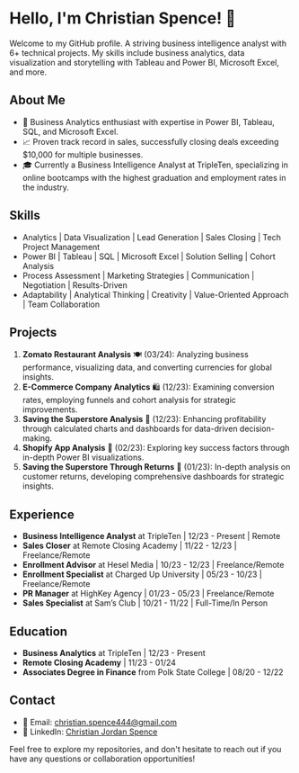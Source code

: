 # Hello, I'm Christian Spence! 👋

Welcome to my GitHub profile. A striving business intelligence analyst with 6+ technical projects. My skills include business analytics, data visualization and storytelling with Tableau and Power BI, Microsoft Excel, and more.

## About Me
- 💼 Business Analytics enthusiast with expertise in Power BI, Tableau, SQL, and Microsoft Excel.
- 📈 Proven track record in sales, successfully closing deals exceeding $10,000 for multiple businesses.
- 🎓 Currently a Business Intelligence Analyst at TripleTen, specializing in online bootcamps with the highest graduation and employment rates in the industry.

## Skills
- Analytics | Data Visualization | Lead Generation | Sales Closing | Tech Project Management
- Power BI | Tableau | SQL | Microsoft Excel | Solution Selling | Cohort Analysis
- Process Assessment | Marketing Strategies | Communication | Negotiation | Results-Driven
- Adaptability | Analytical Thinking | Creativity | Value-Oriented Approach | Team Collaboration

## Projects
1. **Zomato Restaurant Analysis** 🍽️ (03/24): Analyzing business performance, visualizing data, and converting currencies for global insights.
2. **E-Commerce Company Analytics** 🛍️ (12/23): Examining conversion rates, employing funnels and cohort analysis for strategic improvements.
3. **Saving the Superstore Analysis** 💼 (12/23): Enhancing profitability through calculated charts and dashboards for data-driven decision-making.
4. **Shopify App Analysis** 🛒 (02/23): Exploring key success factors through in-depth Power BI visualizations.
5. **Saving the Superstore Through Returns** 🔄 (01/23): In-depth analysis on customer returns, developing comprehensive dashboards for strategic insights.

## Experience
- **Business Intelligence Analyst** at TripleTen | 12/23 - Present | Remote
- **Sales Closer** at Remote Closing Academy | 11/22 - 12/23 | Freelance/Remote
- **Enrollment Advisor** at Hesel Media | 10/23 - 12/23 | Freelance/Remote
- **Enrollment Specialist** at Charged Up University | 05/23 - 10/23 | Freelance/Remote
- **PR Manager** at HighKey Agency | 01/23 - 05/23 | Freelance/Remote
- **Sales Specialist** at Sam’s Club | 10/21 - 11/22 | Full-Time/In Person

## Education
- **Business Analytics** at TripleTen | 12/23 - Present
- **Remote Closing Academy** | 11/23 - 01/24
- **Associates Degree in Finance** from Polk State College | 08/20 - 12/22

## Contact
- 📧 Email: christian.spence444@gmail.com
- 🔗 LinkedIn: [Christian Jordan Spence](https://www.linkedin.com/in/christianspence-/)

Feel free to explore my repositories, and don't hesitate to reach out if you have any questions or collaboration opportunities!
